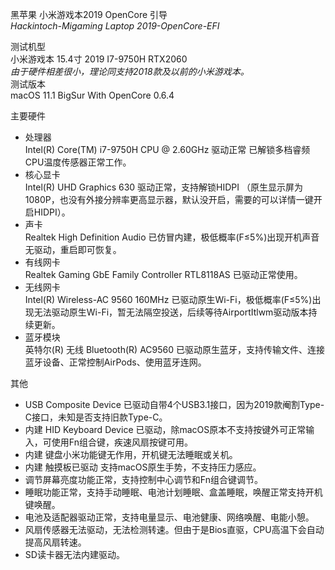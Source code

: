 黑苹果 小米游戏本2019 OpenCore 引导  
*Hackintoch-Migaming Laptop 2019-OpenCore-EFI*

测试机型  
小米游戏本 15.4寸 2019 I7-9750H RTX2060  
*由于硬件相差很小，理论同支持2018款及以前的小米游戏本。*  
测试版本  
macOS 11.1 BigSur With OpenCore 0.6.4 

主要硬件
- 处理器  
Intel(R) Core(TM) i7-9750H CPU @ 2.60GHz 驱动正常 已解锁多档睿频 CPU温度传感器正常工作。
- 核心显卡  
Intel(R) UHD Graphics 630 驱动正常，支持解锁HIDPI （原生显示屏为1080P，也没有外接分辨率更高显示器，默认没开启，需要的可以详情一键开启HIDPI）。
- 声卡  
Realtek High Definition Audio 已仿冒内建，极低概率(F≤5%)出现开机声音无驱动，重启即可恢复。
- 有线网卡  
Realtek Gaming GbE Family Controller RTL8118AS 已驱动正常使用。
- 无线网卡  
Intel(R) Wireless-AC 9560 160MHz 已驱动原生Wi-Fi，极低概率(F≤5%)出现无法驱动原生Wi-Fi，暂无法隔空投送，后续等待AirportItlwm驱动版本持续更新。
- 蓝牙模块  
英特尔(R) 无线 Bluetooth(R) AC9560 已驱动原生蓝牙，支持传输文件、连接蓝牙设备、正常控制AirPods、使用蓝牙连网。

其他
- USB Composite Device 已驱动自带4个USB3.1接口，因为2019款阉割Type-C接口，未知是否支持旧款Type-C。
- 内建 HID Keyboard Device 已驱动，除macOS原本不支持按键外可正常输入，可使用Fn组合键，疾速风扇按键可用。
- 内建 键盘小米功能键无作用，开机键无法睡眠或关机。
- 内建 触摸板已驱动 支持macOS原生手势，不支持压力感应。
- 调节屏幕亮度功能正常，支持控制中心调节和Fn组合键调节。
- 睡眠功能正常，支持手动睡眠、电池计划睡眠、盒盖睡眠，唤醒正常支持开机键唤醒。
- 电池及适配器驱动正常，支持电量显示、电池健康、网络唤醒、电能小憩。
- 风扇传感器无法驱动，无法检测转速。但由于是Bios直驱，CPU高温下会自动提高风扇转速。
- SD读卡器无法内建驱动。


